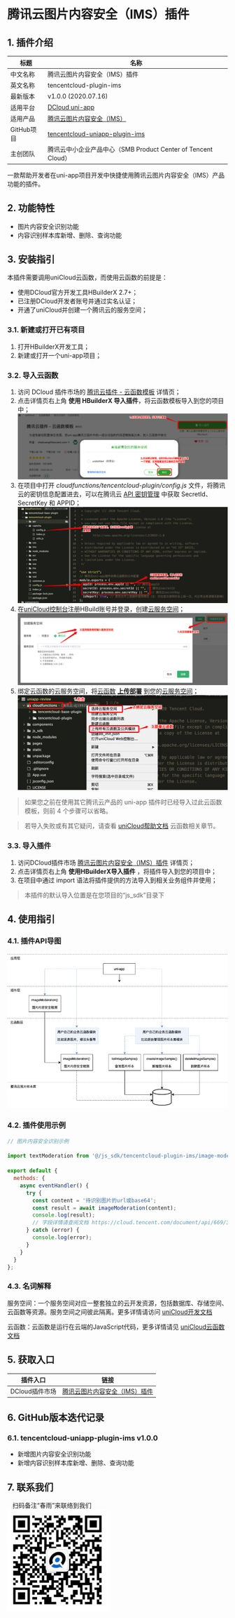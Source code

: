 # 腾讯云图片内容安全（IMS）插件

## 1. 插件介绍
| 标题      | 名称    |
| ----     | ---------------- |
| 中文名称   | 腾讯云图片内容安全（IMS）插件 |
| 英文名称   | tencentcloud-plugin-ims |
| 最新版本   | v1.0.0 (2020.07.16) |
| 适用平台   | [DCloud uni-app](https://uniapp.dcloud.net.cn) |
| 适用产品   | [腾讯云图片内容安全（IMS）](https://cloud.tencent.com/product/ims) |
| GitHub项目| [tencentcloud-uniapp-plugin-ims](https://github.com/Tencent-Cloud-Plugins/tencentcloud-uniapp-plugin-ims) |
| 主创团队   | 腾讯云中小企业产品中心（SMB Product Center of Tencent Cloud） |

一款帮助开发者在uni-app项目开发中快捷使用腾讯云图片内容安全（IMS）产品功能的插件。

## 2. 功能特性

- 图片内容安全识别功能
- 内容识别样本库新增、删除、查询功能

## 3. 安装指引

本插件需要调用uniCloud云函数，而使用云函数的前提是：

- 使用DCloud官方开发工具HBuilderX 2.7+；
- 已注册DCloud开发者账号并通过实名认证；
- 开通了uniCloud并创建一个腾讯云的服务空间；

### 3.1. 新建或打开已有项目

1. 打开HBuilderX开发工具；
1. 新建或打开一个uni-app项目；

### 3.2. 导入云函数

1. 访问 DCloud 插件市场的 [腾讯云插件 - 云函数模板](https://ext.dcloud.net.cn/plugin?id=2139) 详情页；
2. 点击详情页右上角 **使用 HBuilderX 导入插件**，将云函数模板导入到您的项目中；
![](./images/guide/guide-1.png)
3. 在项目中打开 _cloudfunctions/tencentcloud-plugin/config.js_ 文件，将腾讯云的密钥信息配置进去，可以在腾讯云 [API 密钥管理](https://console.cloud.tencent.com/cam/capi) 中获取 SecretId、SecretKey 和 APPID；
![](./images/guide/guide-2.png)
4. 在[uniCloud控制台](https://unicloud.dcloud.net.cn/login)注册HBuild账号并登录，创建[云服务空间](https://uniapp.dcloud.net.cn/uniCloud/concepts/space)；
![](./images/guide/guide-3.png)
5. 绑定云函数的云服务空间，将[云函数](https://uniapp.dcloud.net.cn/uniCloud/concepts/cloudfunction) [**上传部署**](https://uniapp.dcloud.net.cn/uniCloud/quickstart?id=rundebug) 到您的[云服务空间](https://uniapp.dcloud.net.cn/uniCloud/concepts/space)；
![](./images/guide/guide-4.png)

> 如果您之前在使用其它腾讯云产品的 uni-app 插件时已经导入过此云函数模板，则前 4 个步骤可以省略。

> 若导入失败或有其它疑问，请查看 [uniCloud帮助文档](https://uniapp.dcloud.io/uniCloud/README) 云函数相关章节。

### 3.3. 导入插件

1. 访问DCloud插件市场 [腾讯云图片内容安全（IMS）插件](https://ext.dcloud.net.cn/plugin?id=2521) 详情页；
1. 点击详情页右上角 **使用HBuilderX导入插件** ，将插件导入到您的项目中；
1. 在项目中通过 import 语法将插件提供的方法导入到相关业务组件并使用；

> 本插件的默认导入位置是在您项目的“js_sdk”目录下

## 4. 使用指引

### 4.1. 插件API导图

![](./images/ims-guide.png)

### 4.2. 插件使用示例

```javascript
// 图片内容安全识别示例

import textModeration from '@/js_sdk/tencentcloud-plugin-ims/image-moderation.js';

export default {
  methods: {
    async eventHandler() {
      try {
        const content = '待识别图片的url或base64';
        const result = await imageModeration(content);
        console.log(result);
        // 字段详情请查阅文档 https://cloud.tencent.com/document/api/669/34506#ImageData
      } catch (error) {
        console.log(error);
      }
    }
  }
};
```

### 4.3. 名词解释

服务空间：一个服务空间对应一整套独立的云开发资源，包括数据库、存储空间、云函数等资源。服务空间之间彼此隔离。更多详情请访问 [uniCloud开发文档](https://uniapp.dcloud.io/uniCloud/concepts/space)

云函数：云函数是运行在云端的JavaScript代码，更多详情请见 [uniCloud云函数文档](https://uniapp.dcloud.io/uniCloud/cf-functions)

## 5. 获取入口

| 插件入口      | 链接    |
| ----     | ---------------- |
| DCloud插件市场 | [腾讯云图片内容安全（IMS）插件](https://ext.dcloud.net.cn/plugin?id=2521) |

## 6. GitHub版本迭代记录

### 6.1. tencentcloud-uniapp-plugin-ims v1.0.0

- 新增图片内容安全识别功能
- 新增内容识别样本库新增、删除、查询功能

## 7. 联系我们

&nbsp;&nbsp;&nbsp;扫码备注“春雨”来联络到我们</br>
![](./images/qrcode.png)